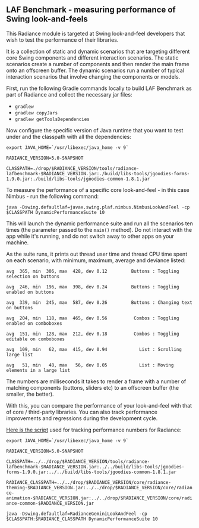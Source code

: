 ## LAF Benchmark - measuring performance of Swing look-and-feels

This Radiance module is targeted at Swing look-and-feel developers that wish to test the performance of their libraries.

It is a collection of static and dynamic scenarios that are targeting different core Swing components and different interaction scenarios. The static scenarios create a number of components and then render the main frame onto an offscreen buffer. The dynamic scenarios run a number of typical interaction scenarios that involve changing the components or models.

First, run the following Gradle commands locally to build LAF Benchmark as part of Radiance and collect the necessary jar files:

* `gradlew`
* `gradlew copyJars`
* `gradlew getToolsDependencies`

Now configure the specific version of Java runtime that you want to test under and the classpath with all the dependencies:

``` export JAVA_HOME=`/usr/libexec/java_home -v 9` ```

`RADIANCE_VERSION=5.0-SNAPSHOT`

`CLASSPATH=./drop/$RADIANCE_VERSION/tools/radiance-lafbenchmark-$RADIANCE_VERSION.jar:./build/libs-tools/jgoodies-forms-1.9.0.jar:./build/libs-tools/jgoodies-common-1.8.1.jar`

To measure the performance of a specific core look-and-feel - in this case Nimbus - run the following command:

`java -Dswing.defaultlaf=javax.swing.plaf.nimbus.NimbusLookAndFeel -cp $CLASSPATH DynamicPerformanceSuite 10
`

This will launch the dynamic performance suite and run all the scenarios ten times (the parameter passed to the `main()` method). Do not interact with the app while it's running, and do not switch away to other apps on your machine.

As the suite runs, it prints out thread user time and thread CPU time spent on each scenario, with minimum, maximum, average and deviance listed:

`avg  365, min  306, max  428, dev 0.12         Buttons : Toggling selection on buttons`

`avg  246, min  196, max  398, dev 0.24         Buttons : Toggling enabled on buttons`

`avg  339, min  245, max  587, dev 0.26         Buttons : Changing text on buttons`

`avg  204, min  118, max  465, dev 0.56          Combos : Toggling enabled on comboboxes`

`avg  151, min  128, max  212, dev 0.18          Combos : Toggling editable on comboboxes`

`avg  109, min   62, max  415, dev 0.94            List : Scrolling large list`

`avg   51, min   48, max   56, dev 0.05            List : Moving elements in a large list`

The numbers are milliseconds it takes to render a frame with a number of matching components (buttons, sliders etc) to an offscreen buffer (the smaller, the better).

With this, you can compare the performance of your look-and-feel with that of core / third-party libraries. You can also track performance improvements and regressions during the development cycle.

[Here is the script](../../../scripts/lafbenchmark/auto-dynamic-radiance.sh) used for tracking performance numbers for Radiance:

``` export JAVA_HOME=`/usr/libexec/java_home -v 9` ```

`RADIANCE_VERSION=5.0-SNAPSHOT`

`CLASSPATH=../../drop/$RADIANCE_VERSION/tools/radiance-lafbenchmark-$RADIANCE_VERSION.jar:../../build/libs-tools/jgoodies-forms-1.9.0.jar:../../build/libs-tools/jgoodies-common-1.8.1.jar`

`RADIANCE_CLASSPATH=../../drop/$RADIANCE_VERSION/core/radiance-theming-$RADIANCE_VERSION.jar:../../drop/$RADIANCE_VERSION/core/radiance-animation-$RADIANCE_VERSION.jar:../../drop/$RADIANCE_VERSION/core/radiance-common-$RADIANCE_VERSION.jar`

`java -Dswing.defaultlaf=RadianceGeminiLookAndFeel -cp $CLASSPATH:$RADIANCE_CLASSPATH DynamicPerformanceSuite 10`
